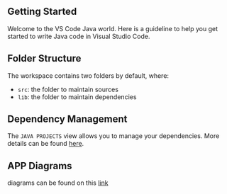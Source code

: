 ## Getting Started

Welcome to the VS Code Java world. Here is a guideline to help you get started to write Java code in Visual Studio Code.

## Folder Structure

The workspace contains two folders by default, where:

- `src`: the folder to maintain sources
- `lib`: the folder to maintain dependencies

## Dependency Management

The `JAVA PROJECTS` view allows you to manage your dependencies. More details can be found [here](https://github.com/microsoft/vscode-java-dependency#manage-dependencies).


## APP Diagrams

diagrams can be found on this [link](https://drive.google.com/file/d/1PCp5rCUoY5q5JiX7-KNucZCApVjtTde_/view?usp=sharing)
